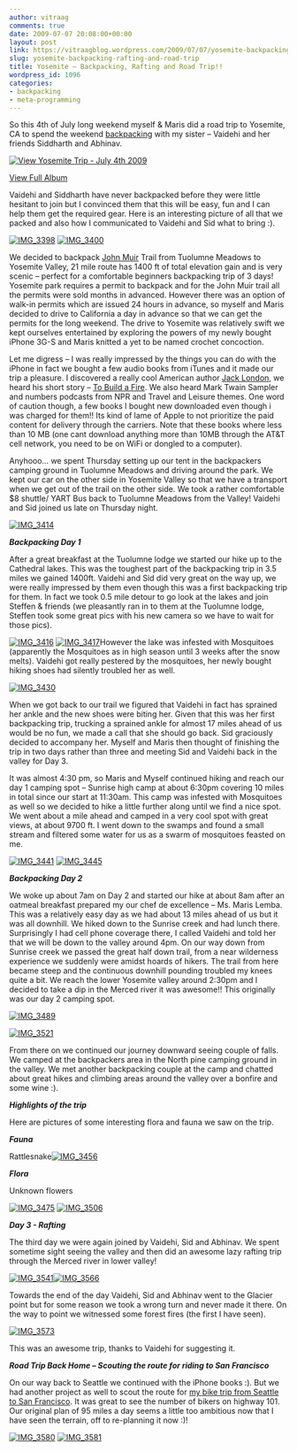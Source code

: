 ```yaml
---
author: vitraag
comments: true
date: 2009-07-07 20:08:00+00:00
layout: post
link: https://vitraagblog.wordpress.com/2009/07/07/yosemite-backpacking-rafting-and-road-trip/
slug: yosemite-backpacking-rafting-and-road-trip
title: Yosemite – Backpacking, Rafting and Road Trip!!
wordpress_id: 1096
categories:
- backpacking
- meta-programming
---
```


So this 4th of July long weekend myself & Maris did a road trip to Yosemite, CA to spend the weekend [backpacking](http://en.wikipedia.org/wiki/Backpacking_%28wilderness%29) with my sister – Vaidehi and her friends Siddharth and Abhinav.



[![View Yosemite Trip - July 4th 2009](http://lh3.ggpht.com/_Jc7k7_ysg2g/SlOrQowpzhI/AAAAAAAAEoM/emoVtTCfFsM/InlineRepresentationb2b345d1-e33d-43e1-ac8b-ca109537f2a9.jpg?imgmax=800)](http://cid-c8d70059b798da06.skydrive.live.com/redir.aspx?page=browse&resid=C8D70059B798DA06%21247&ct=photos)


[View Full Album](http://www.facebook.com/album.php?aid=122768&id=500014119&l=8ba028bb2d)






Vaidehi and Siddharth have never backpacked before they were little hesitant to join but I convinced them that this will be easy, fun and I can help them get the required gear. Here is an interesting picture of all that we packed and also how I communicated to Vaidehi and Sid what to bring :).

[![IMG_3398](http://lh6.ggpht.com/_Jc7k7_ysg2g/SlQCJXM48iI/AAAAAAAAEqs/-wqmBV4nt94/IMG_3398_thumb%5B9%5D.jpg?imgmax=800)](http://lh3.ggpht.com/_Jc7k7_ysg2g/SlQCI6NbpBI/AAAAAAAAEqo/OvbityPlVMU/s1600-h/IMG_3398%5B10%5D.jpg) [![IMG_3400](http://lh5.ggpht.com/_Jc7k7_ysg2g/SlQCKL68GsI/AAAAAAAAEoc/5Siju-6ykS4/IMG_3400_thumb1.jpg?imgmax=800)](http://lh4.ggpht.com/_Jc7k7_ysg2g/SlQCJ5Z8nGI/AAAAAAAAEoY/G8sWu_rme0I/s1600-h/IMG_34003.jpg)

We decided to backpack [John Muir](http://en.wikipedia.org/wiki/John_Muir) Trail from Tuolumne Meadows to Yosemite Valley, 21 mile route has 1400 ft of total elevation gain and is very scenic – perfect for a comfortable beginners backpacking trip of 3 days! Yosemite park requires a permit to backpack and for the John Muir trail all the permits were sold months in advanced. However there was an option of walk-in permits which are issued 24 hours in advance, so myself and Maris decided to drive to California a day in advance so that we can get the permits for the long weekend. The drive to Yosemite was relatively swift we kept ourselves entertained by exploring the powers of my newly bought iPhone 3G-S and Maris knitted a yet to be named crochet concoction.

Let me digress – I was really impressed by the things you can do with the iPhone in fact we bought a few audio books from iTunes and it made our trip a pleasure. I discovered a really cool American author [Jack London](http://en.wikipedia.org/wiki/Jack_London), we heard his short story – [To Build a Fire](http://www.amazon.com/Build-Fire-other-stories-Classics/dp/0812565169%3FSubscriptionId%3D0G81C5DAZ03ZR9WH9X82%26tag%3Dvaibhavb%26linkCode%3Dxm2%26camp%3D2025%26creative%3D165953%26creativeASIN%3D0812565169). We also heard Mark Twain Sampler and numbers podcasts from NPR and Travel and Leisure themes. One word of caution though, a few books I bought new downloaded even though i was charged for them!! Its kind of lame of Apple to not prioritize the paid content for delivery through the carriers. Note that these books where less than 10 MB (one cant download anything more than 10MB through the AT&T cell network, you need to be on WiFi or dongled to a computer).

Anyhooo… we spent Thursday setting up our tent in the backpackers camping ground in Tuolumne Meadows and driving around the park. We kept our car on the other side in Yosemite Valley so that we have a transport when we get out of the trail on the other side. We took a rather comfortable $8 shuttle/ YART Bus back to Tuolumne Meadows from the Valley! Vaidehi and Sid joined us late on Thursday night.

[![IMG_3414](http://lh3.ggpht.com/_Jc7k7_ysg2g/SlQCK2r_rfI/AAAAAAAAEok/0H7uC3DJq5g/IMG_3414_thumb1.jpg?imgmax=800)](http://lh6.ggpht.com/_Jc7k7_ysg2g/SlQCKvbL5aI/AAAAAAAAEog/h4pFIK-pnl8/s1600-h/IMG_34143.jpg)

**_Backpacking Day 1_**

After a great breakfast at the Tuolumne lodge we started our hike up to the Cathedral lakes. This was the toughest part of the backpacking trip in 3.5 miles we gained 1400ft. Vaidehi and Sid did very great on the way up, we were really impressed by them even though this was a first backpacking trip for them. In fact we took 0.5 mile detour to go look at the lakes and join Steffen & friends (we pleasantly ran in to them at the Tuolumne lodge, Steffen took some great pics with his new camera so we have to wait for those pics).

[![IMG_3416](http://lh3.ggpht.com/_Jc7k7_ysg2g/SlQCMkVYQ7I/AAAAAAAAEq8/u9CwWnI8wGU/IMG_3416_thumb.jpg?imgmax=800)](http://lh4.ggpht.com/_Jc7k7_ysg2g/SlQCMJQjpEI/AAAAAAAAEq0/bQkV0Hd4Xvs/s1600-h/IMG_3416%5B1%5D.jpg) [![IMG_3417](http://lh5.ggpht.com/_Jc7k7_ysg2g/SlQCLy0VVdI/AAAAAAAAErI/vRBUF-D5m7A/IMG_3417_thumb%5B2%5D.jpg?imgmax=800)](http://lh3.ggpht.com/_Jc7k7_ysg2g/SlQCLVgB4wI/AAAAAAAAErA/-18yYQLxsRk/s1600-h/IMG_3417%5B3%5D.jpg)However the lake was infested with Mosquitoes (apparently the Mosquitoes as in high season until 3 weeks after the snow melts). Vaidehi got really pestered by the mosquitoes, her newly bought hiking shoes had silently troubled her as well.

[![IMG_3430](http://lh5.ggpht.com/_Jc7k7_ysg2g/SlQCNWRfLNI/AAAAAAAAEo8/7PxGAHbPp44/IMG_3430_thumb3.jpg?imgmax=800)](http://lh3.ggpht.com/_Jc7k7_ysg2g/SlQCNGIS1OI/AAAAAAAAEo4/e9FRpuwYO10/s1600-h/IMG_34305.jpg)

When we got back to our trail we figured that Vaidehi in fact has sprained her ankle and the new shoes were biting her. Given that this was her first backpacking trip, trucking a sprained ankle for almost 17 miles ahead of us would be no fun, we made a call that she should go back. Sid graciously decided to accompany her. Myself and Maris then thought of finishing the trip in two days rather than three and meeting Sid and Vaidehi back in the valley for Day 3.

It was almost 4:30 pm, so Maris and Myself continued hiking and reach our day 1 camping spot – Sunrise high camp at about 6:30pm covering 10 miles in total since our start at 11:30am. This camp was infested with Mosquitoes as well so we decided to hike a little further along until we find a nice spot. We went about a mile ahead and camped in a very cool spot with great views, at about 9700 ft. I went down to the swamps and found a small stream and filtered some water for us as a swarm of mosquitoes feasted on me.

[![IMG_3441](http://lh6.ggpht.com/_Jc7k7_ysg2g/SlQCO3ki-UI/AAAAAAAAEpE/XiCK9liQulY/IMG_3441_thumb3.jpg?imgmax=800)](http://lh3.ggpht.com/_Jc7k7_ysg2g/SlQCN737QrI/AAAAAAAAEpA/sSFopYoQuD0/s1600-h/IMG_34415.jpg) [![IMG_3445](http://lh3.ggpht.com/_Jc7k7_ysg2g/SlQCPixUpPI/AAAAAAAAEpM/OOC9SYaeaHQ/IMG_3445_thumb7.jpg?imgmax=800)](http://lh5.ggpht.com/_Jc7k7_ysg2g/SlQCPXirayI/AAAAAAAAEpI/H87SK1kzsyA/s1600-h/IMG_344511.jpg)

**_Backpacking Day 2_**

We woke up about 7am on Day 2 and started our hike at about 8am after an oatmeal breakfast prepared my our chef de excellence – Ms. Maris Lemba. This was a relatively easy day as we had about 13 miles ahead of us but it was all downhill. We hiked down to the Sunrise creek and had lunch there. Surprisingly I had cell phone coverage there, I called Vaidehi and told her that we will be down to the valley around 4pm. On our way down from Sunrise creek we passed the great half down trail, from a near wilderness experience we suddenly were amidst hoards of hikers. The trail from here became steep and the continuous downhill pounding troubled my knees quite a bit. We reach the lower Yosemite valley around 2:30pm and I decided to take a dip in the Merced river it was awesome!! This originally was our day 2 camping spot.

[![IMG_3489](http://lh5.ggpht.com/_Jc7k7_ysg2g/SlQCQqgeCgI/AAAAAAAAEpU/GqZ7bYexfVk/IMG_3489_thumb%5B1%5D.jpg?imgmax=800)](http://lh6.ggpht.com/_Jc7k7_ysg2g/SlQCQJSBjQI/AAAAAAAAEpQ/rmgGZW7Jd2Y/s1600-h/IMG_3489%5B3%5D.jpg)

[![IMG_3521](http://lh3.ggpht.com/_Jc7k7_ysg2g/SlQCRakJucI/AAAAAAAAEpc/w04hlXjC7wg/IMG_3521_thumb%5B1%5D.jpg?imgmax=800)](http://lh5.ggpht.com/_Jc7k7_ysg2g/SlQCQxkVBnI/AAAAAAAAEpY/GiyMt0k83ss/s1600-h/IMG_3521%5B3%5D.jpg)

From there on we continued our journey downward seeing couple of falls. We camped at the backpackers area in the North pine camping ground in the valley. We met another backpacking couple at the camp and chatted about great hikes and climbing areas around the valley over a bonfire and some wine :).

**_Highlights of the trip_**

Here are pictures of some interesting flora and fauna we saw on the trip.

**_Fauna_**

Rattlesnake[![IMG_3456](http://lh5.ggpht.com/_Jc7k7_ysg2g/SlQCSckrduI/AAAAAAAAEpk/WOPpEgDUQBg/IMG_3456_thumb%5B2%5D.jpg?imgmax=800)](http://lh5.ggpht.com/_Jc7k7_ysg2g/SlQCR9Vp2cI/AAAAAAAAEpg/109BMkZg97w/s1600-h/IMG_3456%5B4%5D.jpg)



_**Flora**_

Unknown flowers

[![IMG_3475](http://lh4.ggpht.com/_Jc7k7_ysg2g/SlQCTDWvQ7I/AAAAAAAAErY/JrpRK7hxxFU/IMG_3475_thumb%5B1%5D.jpg?imgmax=800)](http://lh5.ggpht.com/_Jc7k7_ysg2g/SlQCS9mh4aI/AAAAAAAAErU/zNv1hS8p61A/s1600-h/IMG_3475%5B1%5D.jpg) [![IMG_3506](http://lh5.ggpht.com/_Jc7k7_ysg2g/SlQCUKwwjeI/AAAAAAAAEro/0saJQOmJg9Y/IMG_3506_thumb%5B1%5D.jpg?imgmax=800)](http://lh4.ggpht.com/_Jc7k7_ysg2g/SlQCTg9lBxI/AAAAAAAAErk/8SqoEL73jDg/s1600-h/IMG_3506%5B1%5D.jpg)

**_Day 3 - **_Rafting_**_**

The third day we were again joined by Vaidehi, Sid and Abhinav. We spent sometime sight seeing the valley and then did an awesome lazy rafting trip through the Merced river in lower valley!

[![IMG_3541](http://lh4.ggpht.com/_Jc7k7_ysg2g/SlQCU0DkKXI/AAAAAAAAEr8/uGIexI2nZ18/IMG_3541_thumb%5B7%5D.jpg?imgmax=800)](http://lh6.ggpht.com/_Jc7k7_ysg2g/SlQCUsP3ZRI/AAAAAAAAEr4/El0b9qvyRp8/s1600-h/IMG_3541%5B8%5D.jpg)[![IMG_3566](http://lh4.ggpht.com/_Jc7k7_ysg2g/SlQCVn_15zI/AAAAAAAAEsE/x2ax1REzpFI/IMG_3566_thumb%5B1%5D.jpg?imgmax=800)](http://lh4.ggpht.com/_Jc7k7_ysg2g/SlQCVUWumCI/AAAAAAAAEsA/roKiiEVk8fE/s1600-h/IMG_3566%5B1%5D.jpg)

Towards the end of the day Vaidehi, Sid and Abhinav went to the Glacier point but for some reason we took a wrong turn and never made it there. On the way to point we witnessed some forest fires (the first I have seen).

[![IMG_3573](http://lh3.ggpht.com/_Jc7k7_ysg2g/SlQCWRmpnbI/AAAAAAAAEsc/whDQdlZgIl8/IMG_3573_thumb%5B2%5D.jpg?imgmax=800)](http://lh5.ggpht.com/_Jc7k7_ysg2g/SlQCWBxM8CI/AAAAAAAAEsU/3Bv_mHIVo7A/s1600-h/IMG_3573%5B3%5D.jpg)

This was an awesome trip, thanks to Vaidehi for suggesting it.

**_Road Trip Back Home – Scouting the route for riding to San Francisco_**

On our way back to Seattle we continued with the iPhone books :). But we had another project as well to scout the route for [my bike trip from Seattle to San Francisco](http://vitraag.blogspot.com/2009/06/seattle-to-sf-bike-ride-are-you-game_26.html). It was great to see the number of bikers on highway 101. Our original plan of 95 miles a day seems a little too ambitious now that I have seen the terrain, off to re-planning it now :)!

[![IMG_3580](http://lh4.ggpht.com/_Jc7k7_ysg2g/SlQCX0rY92I/AAAAAAAAEqc/OhMjxB4VCn4/IMG_3580_thumb%5B2%5D.jpg?imgmax=800)](http://lh5.ggpht.com/_Jc7k7_ysg2g/SlQCXmTeuTI/AAAAAAAAEqY/6yGXnOcjsms/s1600-h/IMG_3580%5B4%5D.jpg) [![IMG_3581](http://lh4.ggpht.com/_Jc7k7_ysg2g/SlQCYsE1-fI/AAAAAAAAEqk/jI4GlGDZe0w/IMG_3581_thumb%5B3%5D.jpg?imgmax=800)](http://lh6.ggpht.com/_Jc7k7_ysg2g/SlQCYcucTHI/AAAAAAAAEqg/iVt7uSy4eKE/s1600-h/IMG_3581%5B5%5D.jpg)


